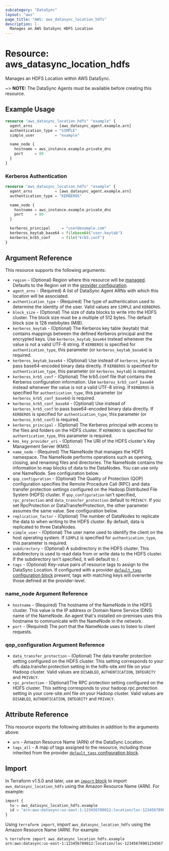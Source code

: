 ```yaml
---
subcategory: "DataSync"
layout: "aws"
page_title: "AWS: aws_datasync_location_hdfs"
description: |-
  Manages an AWS DataSync HDFS Location
---
```


# Resource: aws_datasync_location_hdfs

Manages an HDFS Location within AWS DataSync.

~> **NOTE:** The DataSync Agents must be available before creating this resource.

## Example Usage

```terraform
resource "aws_datasync_location_hdfs" "example" {
  agent_arns          = [aws_datasync_agent.example.arn]
  authentication_type = "SIMPLE"
  simple_user         = "example"

  name_node {
    hostname = aws_instance.example.private_dns
    port     = 80
  }
}
```

### Kerberos Authentication

```terraform
resource "aws_datasync_location_hdfs" "example" {
  agent_arns          = [aws_datasync_agent.example.arn]
  authentication_type = "KERBEROS"

  name_node {
    hostname = aws_instance.example.private_dns
    port     = 80
  }

  kerberos_principal     = "user@example.com"
  kerberos_keytab_base64 = filebase64("user.keytab")
  kerberos_krb5_conf     = file("krb5.conf")
}
```

## Argument Reference

This resource supports the following arguments:

* `region` – (Optional) Region where this resource will be [managed](https://docs.aws.amazon.com/general/latest/gr/rande.html#regional-endpoints). Defaults to the Region set in the [provider configuration](https://registry.terraform.io/providers/hashicorp/aws/latest/docs#aws-configuration-reference).
* `agent_arns` - (Required) A list of DataSync Agent ARNs with which this location will be associated.
* `authentication_type` - (Required) The type of authentication used to determine the identity of the user. Valid values are `SIMPLE` and `KERBEROS`.
* `block_size` - (Optional) The size of data blocks to write into the HDFS cluster. The block size must be a multiple of 512 bytes. The default block size is 128 mebibytes (MiB).
* `kerberos_keytab` - (Optional) The Kerberos key table (keytab) that contains mappings between the defined Kerberos principal and the encrypted keys. Use `kerberos_keytab_base64` instead whenever the value is not a valid UTF-8 string. If `KERBEROS` is specified for `authentication_type`, this parameter (or `kerberos_keytab_base64`) is required.
* `kerberos_keytab_base64` - (Optional) Use instead of `kerberos_keytab` to pass base64-encoded binary data directly. If `KERBEROS` is specified for `authentication_type`, this parameter (or `kerberos_keytab`) is required.
* `kerberos_krb5_conf` - (Optional) The krb5.conf file that contains the Kerberos configuration information. Use `kerberos_krb5_conf_base64` instead whenever the value is not a valid UTF-8 string. If `KERBEROS` is specified for `authentication_type`, this parameter (or `kerberos_krb5_conf_base64`) is required.
* `kerberos_krb5_conf_base64` - (Optional) Use instead of `kerberos_krb5_conf` to pass base64-encoded binary data directly. If `KERBEROS` is specified for `authentication_type`, this parameter (or `kerberos_krb5_conf`) is required.
* `kerberos_principal` - (Optional) The Kerberos principal with access to the files and folders on the HDFS cluster. If `KERBEROS` is specified for `authentication_type`, this parameter is required.
* `kms_key_provider_uri` - (Optional) The URI of the HDFS cluster's Key Management Server (KMS).
* `name_node` - (Required)  The NameNode that manages the HDFS namespace. The NameNode performs operations such as opening, closing, and renaming files and directories. The NameNode contains the information to map blocks of data to the DataNodes. You can use only one NameNode. See configuration below.
* `qop_configuration` - (Optional) The Quality of Protection (QOP) configuration specifies the Remote Procedure Call (RPC) and data transfer protection settings configured on the Hadoop Distributed File System (HDFS) cluster. If `qop_configuration` isn't specified, `rpc_protection` and `data_transfer_protection` default to `PRIVACY`. If you set RpcProtection or DataTransferProtection, the other parameter assumes the same value.  See configuration below.
* `replication_factor` - (Optional) The number of DataNodes to replicate the data to when writing to the HDFS cluster. By default, data is replicated to three DataNodes.
* `simple_user` - (Optional) The user name used to identify the client on the host operating system. If `SIMPLE` is specified for `authentication_type`, this parameter is required.
* `subdirectory` - (Optional) A subdirectory in the HDFS cluster. This subdirectory is used to read data from or write data to the HDFS cluster. If the subdirectory isn't specified, it will default to /.
* `tags` - (Optional) Key-value pairs of resource tags to assign to the DataSync Location. If configured with a provider [`default_tags` configuration block](https://registry.terraform.io/providers/hashicorp/aws/latest/docs#default_tags-configuration-block) present, tags with matching keys will overwrite those defined at the provider-level.

### name_node Argument Reference

* `hostname` - (Required) The hostname of the NameNode in the HDFS cluster. This value is the IP address or Domain Name Service (DNS) name of the NameNode. An agent that's installed on-premises uses this hostname to communicate with the NameNode in the network.
* `port` - (Required) The port that the NameNode uses to listen to client requests.

### qop_configuration Argument Reference

* `data_transfer_protection` - (Optional) The data transfer protection setting configured on the HDFS cluster. This setting corresponds to your dfs.data.transfer.protection setting in the hdfs-site.xml file on your Hadoop cluster. Valid values are `DISABLED`, `AUTHENTICATION`, `INTEGRITY` and `PRIVACY`.
* `rpc_protection` - (Optional)The RPC protection setting configured on the HDFS cluster. This setting corresponds to your hadoop.rpc.protection setting in your core-site.xml file on your Hadoop cluster. Valid values are `DISABLED`, `AUTHENTICATION`, `INTEGRITY` and `PRIVACY`.

## Attribute Reference

This resource exports the following attributes in addition to the arguments above:

* `arn` - Amazon Resource Name (ARN) of the DataSync Location.
* `tags_all` - A map of tags assigned to the resource, including those inherited from the provider [`default_tags` configuration block](https://registry.terraform.io/providers/hashicorp/aws/latest/docs#default_tags-configuration-block).

## Import

In Terraform v1.5.0 and later, use an [`import` block](https://developer.hashicorp.com/terraform/language/import) to import `aws_datasync_location_hdfs` using the Amazon Resource Name (ARN). For example:

```terraform
import {
  to = aws_datasync_location_hdfs.example
  id = "arn:aws:datasync:us-east-1:123456789012:location/loc-12345678901234567"
}
```

Using `terraform import`, import `aws_datasync_location_hdfs` using the Amazon Resource Name (ARN). For example:

```console
% terraform import aws_datasync_location_hdfs.example arn:aws:datasync:us-east-1:123456789012:location/loc-12345678901234567
```
